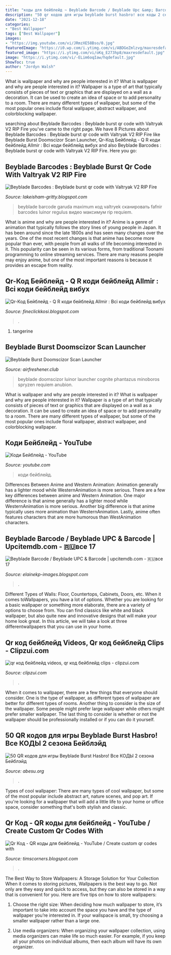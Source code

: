 ```yaml
---
title: "коды для бейблейд ~ Beyblade Barcode / Beyblade Upc &amp; Barcode"
description: "50 qr кодов для игры beyblade burst hasbro! все коды 2 сезона бейблэйд"
date: "2021-12-18"
categories:
- "Best Wallpaper"
tags: ["Best Wallpaper"]
images:
- "https://img.youtube.com/vi/JRmzXE58Bso/0.jpg"
featuredImage: "https://i0.wp.com/i.ytimg.com/vi/ABDGeZmlzvg/maxresdefault.jpg"
featured_image: "https://i.ytimg.com/vi/oKq_E273hp8/maxresdefault.jpg"
image: "https://i.ytimg.com/vi/-ELim6oqIaw/hqdefault.jpg"
ShowToc: true
author: "Jordyn Walsh"
---
```



What is wallpaper and why are people interested in it?
What is wallpaper and why are people interested in it?
Wallpaper is a type of art that typically consists of pieces of text or graphics that are displayed on a wall as a decoration. It can be used to create an idea of space or to add personality to a room. There are many different types of wallpaper, but some of the most popular ones include floral wallpaper, abstract wallpaper, and colorblocking wallpaper.

	

		
searching about Beyblade Barcodes : Beyblade burst qr code with Valtryak V2 RIP Fire you've came to the right page. We have 8 Pictures about Beyblade Barcodes : Beyblade burst qr code with Valtryak V2 RIP Fire like Beyblade Burst Doomscizor Scan Launcher, Qr-Код Бейблейд - Q R коди бейблейд Allmir : Всі коди бейблейд вибух and also Beyblade Barcodes : Beyblade burst qr code with Valtryak V2 RIP Fire. Here you go:
		
    
## Beyblade Barcodes : Beyblade Burst Qr Code With Valtryak V2 RIP Fire

<img loading=lazy src="https://lh5.googleusercontent.com/proxy/TShpZ5oaantUtjvZz_pfXP4q_V0hIBxchYIAoMmxilazynNMBULumXiudEUw3-sX5X-iFkRsRwEPHw3FlTEdXA=w1200-h630-n-k-no-nu" onerror="this.onerror=null;this.src='https://tse4.mm.bing.net/th?id=OIP.Syn01JsHbGguEIaom2XC3AHaFj&amp;pid=15.1';" alt="Beyblade Barcodes : Beyblade burst qr code with Valtryak V2 RIP Fire">

_Source: lakeisham-gritty.blogspot.com_

>beyblade barcode garuda maximum код valtryek сканировать fafnir barcodes luinor regulus видео максимум rip requiem. 

	

What is anime and why are people interested in it?
Anime is a genre of animation that typically follows the story lines of young people in Japan. It has been around since the late 1800s and has seen many changes over the years. One of the most recent changes is that anime has become more popular than ever, with people from all walks of life becoming interested in it. This popularity can be seen in its various forms, from traditional Toonami programming to online streaming services. There are many reasons people may enjoy anime, but one of the most important reasons is because it provides an escape from reality.

    
## Qr-Код Бейблейд - Q R коди бейблейд Allmir : Всі коди бейблейд вибух

<img loading=lazy src="https://i.ytimg.com/vi/oKq_E273hp8/maxresdefault.jpg" onerror="this.onerror=null;this.src='https://tse1.mm.bing.net/th?id=OIP.q6qo8ij5JqCzAax_FwzlPQHaEK&amp;pid=15.1';" alt="Qr-Код Бейблейд - Q R коди бейблейд Allmir : Всі коди бейблейд вибух">

_Source: fineclickkosi.blogspot.com_

>. 

	

1. tangerine 

    
## Beyblade Burst Doomscizor Scan Launcher

<img loading=lazy src="https://i0.wp.com/i.ytimg.com/vi/ABDGeZmlzvg/maxresdefault.jpg" onerror="this.onerror=null;this.src='https://tse1.mm.bing.net/th?id=OIP.4pa2Ix9tFFdc6ywNvSzCPQHaEK&amp;pid=15.1';" alt="Beyblade Burst Doomscizor Scan Launcher">

_Source: airfreshener.club_

>beyblade doomscizor luinor launcher cognite phantazus minoboros spryzen requiem anubion. 

	

What is wallpaper and why are people interested in it?
What is wallpaper and why are people interested in it?
Wallpaper is a type of art that typically consists of pieces of text or graphics that are displayed on a wall as a decoration. It can be used to create an idea of space or to add personality to a room. There are many different types of wallpaper, but some of the most popular ones include floral wallpaper, abstract wallpaper, and colorblocking wallpaper.

    
## Коди Бейблейд - YouTube

<img loading=lazy src="https://i.ytimg.com/vi/-ELim6oqIaw/hqdefault.jpg" onerror="this.onerror=null;this.src='https://tse1.mm.bing.net/th?id=OIP.Zu6aOMg0kA_8UP7yv3WnWAHaFj&amp;pid=15.1';" alt="Коди Бейблейд - YouTube">

_Source: youtube.com_

>коди бейблейд. 

	

Differences Between Anime and Western Animation: Animation generally has a lighter mood while WesternAnimation is more serious.
There are a few key differences between anime and Western Animation. One major difference is that anime generally has a lighter mood while WesternAnimation is more serious. Another big difference is that anime typically uses more animation than WesternAnimation. Lastly, anime often features characters that are more humorous than WestAnimation characters.

    
## Beyblade Barcode / Beyblade UPC &amp; Barcode | Upcitemdb.com - 🇷🇺все 17

<img loading=lazy src="https://i.ytimg.com/vi/D4YtPf14vx8/maxresdefault.jpg" onerror="this.onerror=null;this.src='https://tse1.mm.bing.net/th?id=OIP.O640pxPIGAkGKhh8t8eiPgHaEK&amp;pid=15.1';" alt="Beyblade Barcode / Beyblade UPC &amp; Barcode | upcitemdb.com - 🇷🇺все 17">

_Source: elainekp-images.blogspot.com_

>. 

	

Different Types of Walls: Floor, Countertops, Cabinets, Doors, etc.
When it comes toWallpapers, you have a lot of options. Whether you are looking for a basic wallpaper or something more elaborate, there are a variety of options to choose from. You can find classics like white and black wallpaper, but also quite new and innovative designs that will make your home look great. In this article, we will take a look at three differentwallpapers that you can use in your home.

    
## Qr код бейблейд Videos, Qr код бейблейд Clips - Clipzui.com

<img loading=lazy src="https://i.ytimg.com/vi/4al1Yn0jw6k/mqdefault.jpg" onerror="this.onerror=null;this.src='https://tse3.mm.bing.net/th?id=OIP.-OD2AFubgB31aLP8IHk4QgAAAA&amp;pid=15.1';" alt="qr код бейблейд videos, qr код бейблейд clips - clipzui.com">

_Source: clipzui.com_

>. 

	

When it comes to wallpaper, there are a few things that everyone should consider. One is the type of wallpaper, as different types of wallpaper are better for different types of rooms. Another thing to consider is the size of the wallpaper. Some people might prefer large wallpaper while others might prefer smaller wallpaper. The last thing to consider is whether or not the wallpaper should be professionally installed or if you can do it yourself.

    
## 50 QR кодов для игры Beyblade Burst Hasbro! Все КОДЫ 2 сезона Бейблэйд

<img loading=lazy src="https://img.youtube.com/vi/JRmzXE58Bso/0.jpg" onerror="this.onerror=null;this.src='https://tse4.mm.bing.net/th?id=OIP.6lpAgOgVkJQM7c8ij4NPlQHaFj&amp;pid=15.1';" alt="50 QR кодов для игры Beyblade Burst Hasbro! Все КОДЫ 2 сезона Бейблэйд">

_Source: abesu.org_

>. 

	

Types of cool wallpaper:
There are many types of cool wallpaper, but some of the most popular include abstract art, nature scenes, and pop art. If you're looking for a wallpaper that will add a little life to your home or office space, consider something that's both stylish and classic.

    
## Qr Код - QR коды для бейблейд - YouTube / Create Custom Qr Codes With

<img loading=lazy src="https://mrandroid.ru/wp-content/uploads/2018/10/418.png" onerror="this.onerror=null;this.src='https://tse1.mm.bing.net/th?id=OIP.P1Xd2GVQKl-Ma_YV_N2AyQAAAA&amp;pid=15.1';" alt="Qr Код - QR коды для бейблейд - YouTube / Create custom qr codes with">

_Source: timscorners.blogspot.com_

>. 

	

The Best Way to Store Wallpapers: A Storage Solution for Your Collection
When it comes to storing pictures, Wallpapers is the best way to go. Not only are they easy and quick to access, but they can also be stored in a way that is convenient for you. Here are five tips on how to store wallpapers:
1) Choose the right size: When deciding how much wallpaper to store, it’s important to take into account the space you have and the type of wallpaper you’re interested in. If your wallspace is small, try choosing a smaller wallpaper rather than a large one.

2) Use media organizers: When organizing your wallpaper collection, using media organizers can make life so much easier. For example, if you keep all your photos on individual albums, then each album will have its own organizer.

